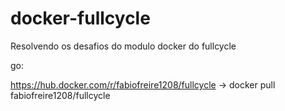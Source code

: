 # docker-fullcycle
Resolvendo os desafios do modulo docker do fullcycle

go:

https://hub.docker.com/r/fabiofreire1208/fullcycle -> docker pull fabiofreire1208/fullcycle